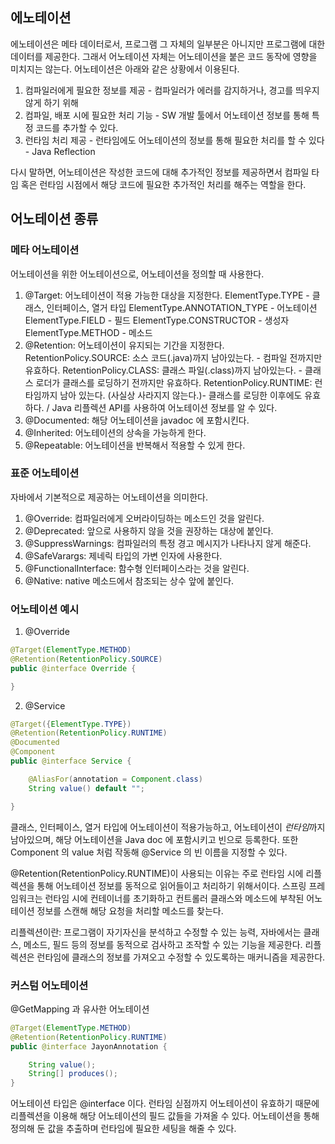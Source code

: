 ## 에노테이션

에노테이션은 메타 데이터로서, 프로그램 그 자체의 일부분은 아니지만 프로그램에 대한 데이터를 제공한다.
그래서 어노테이션 자체는 어노테이션을 붙은 코드 동작에 영향을 미치지는 않는다. 어노테이션은 아래와 같은 상황에서 이용된다.

1. 컴파일러에게 필요한 정보를 제공 - 컴파일러가 에러를 감지하거나, 경고를 띄우지 않게 하기 위해
2. 컴파일, 배포 시에 필요한 처리 기능 - SW 개발 툴에서 어노테이션 정보를 통해 특정 코드를 추가할 수 있다.
3. 런타임 처리 제공 - 런타임에도 어노테이션의 정보를 통해 필요한 처리를 할 수 있다 - Java Reflection

다시 말하면, 어노테이션은 작성한 코드에 대해 추가적인 정보를 제공하면서 컴파일 타임 혹은 런타임 시점에서
해당 코드에 필요한 추가적인 처리를 해주는 역할을 한다.

## 어노테이션 종류
### 메타 어노테이션
어노테이션을 위한 어노테이션으로, 어노테이션을 정의할 때 사용한다.

1. @Target: 어노테이션이 적용 가능한 대상을 지정한다.
   ElementType.TYPE - 클래스, 인터페이스, 열거 타입
   ElementType.ANNOTATION_TYPE - 어노테이션
   ElementType.FIELD - 필드
   ElementType.CONSTRUCTOR - 생성자
   ElementType.METHOD - 메소드
2. @Retention: 어노테이션이 유지되는 기간을 지정한다.
   RetentionPolicy.SOURCE: 소스 코드(.java)까지 남아있는다. - 컴파일 전까지만 유효하다.
   RetentionPolicy.CLASS: 클래스 파일(.class)까지 남아있는다. - 클래스 로더가 클래스를 로딩하기 전까지만 유효하다.
   RetentionPolicy.RUNTIME: 런타임까지 남아 있는다. (사실상 사라지지 않는다.)- 클래스를 로딩한 이후에도 유효하다. / Java 리플렉션 API를 사용하여 어노테이션 정보를 알 수 있다.
3. @Documented: 해당 어노테이션을 javadoc 에 포함시킨다.
4. @Inherited: 어노테이션의 상속을 가능하게 한다.
5. @Repeatable: 어노테이션을 반복해서 적용할 수 있게 한다.

### 표준 어노테이션
자바에서 기본적으로 제공하는 어노테이션을 의미한다.
1. @Override: 컴파일러에게 오버라이딩하는 메소드인 것을 알린다.
2. @Deprecated: 앞으로 사용하지 않을 것을 권장하는 대상에 붙인다.
3. @SuppressWarnings: 컴파일러의 특정 경고 메시지가 나타나지 않게 해준다.
4. @SafeVarargs: 제네릭 타입의 가변 인자에 사용한다.
5. @FunctionalInterface: 함수형 인터페이스라는 것을 알린다.
6. @Native: native 메소드에서 참조되는 상수 앞에 붙인다.

### 어노테이션 예시
1. @Override
```java
@Target(ElementType.METHOD)
@Retention(RetentionPolicy.SOURCE)
public @interface Override {

}
```
2. @Service
```java
@Target({ElementType.TYPE})
@Retention(RetentionPolicy.RUNTIME)
@Documented
@Component
public @interface Service {

    @AliasFor(annotation = Component.class)
    String value() default "";

}
```

클래스, 인터페이스, 열거 타입에 어노테이션이 적용가능하고,
어노테이션이 *런타임*까지 남아있으며, 해당 어노테이션을 Java doc 에 포함시키고
빈으로 등록한다. 또한 Component 의 value 처럼 작동해 @Service 의 빈 이름을 지정할 수 있다.

@Retention(RetentionPolicy.RUNTIME)이 사용되는 이유는 주로 런타임 시에 리플렉션을 통해 어노테이션 정보를 동적으로 읽어들이고 처리하기 위해서이다.
스프링 프레임워크는 런타임 시에 컨테이너를 초기화하고 컨트롤러 클래스와 메소드에 부착된 어노테이션 정보를 스캔해 해당 요청을 
처리할 메소드를 찾는다.

리플렉션이란: 프로그램이 자기자신을 분석하고 수정할 수 있는 능력, 자바에서는 클래스, 메소드, 필드 등의 정보를 동적으로 검사하고 조작할 수 있는
기능을 제공한다. 리플렉션은 런타임에 클래스의 정보를 가져오고 수정할 수 있도록하는 매커니즘을 제공한다.

### 커스텀 어노테이션
@GetMapping 과 유사한 어노테이션
```java
@Target(ElementType.METHOD)
@Retention(RetentionPolicy.RUNTIME)
public @interface JayonAnnotation {

    String value();
    String[] produces();
}
```

어노테이션 타입은 @interface 이다.
런타임 싣점까지 어노테이션이 유효하기 때문에 리플렉션을 이용해 해당 어노테이션의 필드 값들을 가져올 수 있다.
어노테이션을 통해 정의해 둔 값을 추출하며 런타임에 필요한 세팅을 해줄 수 있다.

